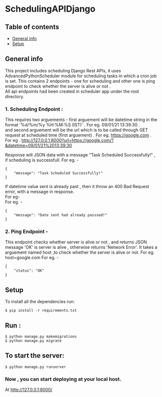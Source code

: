 # SchedulingAPIDjango

## Table of contents
* [General info](#general-info)
* [Setup](#setup)

## General info
This project includes scheduling Django Rest APIs, it uses AdvancedPythonScheduler module for scheduling tasks in which a cron job is set.
This contains 2 endpoints - 
one for scheduling and other one is ping endpoint to check whether the server is alive or not .  
All api endpoints had been created in scheduler app under the root directory.  

### 1. Scheduling Endpoint :
This requires two arguements - first arguement will be datetime string in the format '%d/%m/%y %H:%M:%S (IST)' . For eg. 09/01/21 13:39:30 .  
and second arguement will be the url which is to be called through GET request at scheduled time (first arguement) . For eg. https://google.com .  
For eg . http://127.0.0.1:8000?url=https://google.com/?&datetime=09/01/21%2013:39:30

Response will JSON data with a message "Task Scheduled Successfully!" , if scheduling is successfull.
For eg. - 
```
{
    "message": "Task Scheduled Successfully!"
}
```
If datetime value sent is already past , then it throw an 400 Bad Request error, with a message in response.   
For eg-  
For eg. - 
```
{
    "message": "Date sent had already passsed!"
}
```


### 2. Ping Endpoint -
This endpoint checks whether server is alive or not , and returns JSON message 'OK' is server is alive , otherwise returns 'Network Error'.
It takes a arguement named host ,to check whether the server is alive or not. For eg. host=google.com 
For eg. - 
```
{
    "status": "OK"
}
```

## Setup
To install all the dependencies run: 

```
$ pip install -r requirements.txt
```

## Run :
```
$ python manage.py makemigrations
$ python manage.py migrate
```

## To start the server:
```
$ python manage.py runserver
```
### Now , you can start deploying at your local host.
At http://127.0.0.1:8000/



